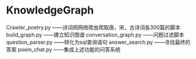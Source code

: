 # KnowledgeGraph
Crawler_poetry.py ——诗词网网络爬虫爬取唐，宋，古诗词各300篇的脚本
build_graph.py ——建立知识图谱
conversation_graph.py ——问题过滤脚本
question_parser.py ——转化为sql查询语句
answer_search.py ——寻找最终的答案
poem_chat.py ——集成上述功能的问答系统


